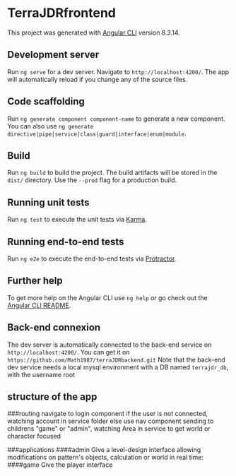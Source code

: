 # TerraJDRfrontend

This project was generated with [Angular CLI](https://github.com/angular/angular-cli) version 8.3.14.

## Development server

Run `ng serve` for a dev server. Navigate to `http://localhost:4200/`. The app will automatically reload if you change any of the source files.

## Code scaffolding

Run `ng generate component component-name` to generate a new component. You can also use `ng generate directive|pipe|service|class|guard|interface|enum|module`.

## Build

Run `ng build` to build the project. The build artifacts will be stored in the `dist/` directory. Use the `--prod` flag for a production build.

## Running unit tests

Run `ng test` to execute the unit tests via [Karma](https://karma-runner.github.io).

## Running end-to-end tests

Run `ng e2e` to execute the end-to-end tests via [Protractor](http://www.protractortest.org/).

## Further help

To get more help on the Angular CLI use `ng help` or go check out the [Angular CLI README](https://github.com/angular/angular-cli/blob/master/README.md).

## Back-end connexion

The dev server is automatically connected to the back-end service on `http://localhost:4200/`.
You can get it on `https://github.com/Math1987/terraJDRbackend.git`
Note that the back-end dev service needs a local mysql environment with a DB named `terrajdr_db`, with the username root

## structure of the app

###routing 
navigate to login component if the user is not connected, watching account in service folder
else use nav component sending to childrens "game" or "admin", watching Area in service to get world or character focused

###applications
####admin
Give a level-design interface allowing modifications on pattern's objects, calculation or world in real time:
####game
Give the player interface
